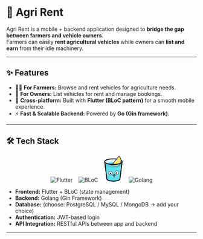 # 🚜 Agri Rent  

Agri Rent is a mobile + backend application designed to **bridge the gap between farmers and vehicle owners**.  
Farmers can easily **rent agricultural vehicles** while owners can **list and earn** from their idle machinery.  

---

## ✨ Features
- 👨‍🌾 **For Farmers:** Browse and rent vehicles for agriculture needs.  
- 🚜 **For Owners:** List vehicles for rent and manage bookings.  
- 📱 **Cross-platform:** Built with **Flutter (BLoC pattern)** for a smooth mobile experience.  
- ⚡ **Fast & Scalable Backend:** Powered by **Go (Gin framework)**.  

---

## 🛠️ Tech Stack  

<p align="center">
  <img src="https://raw.githubusercontent.com/flutter/website/master/src/_assets/image/flutter-lockup-bg.jpg" alt="Flutter" height="70"/> &nbsp;&nbsp;
  <img src="https://bloclibrary.dev/assets/bloc-logo-small.png" alt="BLoC" height="70"/> &nbsp;&nbsp;
  <img src="https://raw.githubusercontent.com/gin-gonic/logo/master/color.png" alt="Gin" height="70"/> &nbsp;&nbsp;
  <img src="https://go.dev/images/go-logo-white.svg" alt="Golang" height="70"/>
</p>

- **Frontend:** Flutter + BLoC (state management)  
- **Backend:** Golang (Gin Framework)  
- **Database:** (choose: PostgreSQL / MySQL / MongoDB → add your choice)  
- **Authentication:** JWT-based login  
- **API Integration:** RESTful APIs between app and backend  

---
